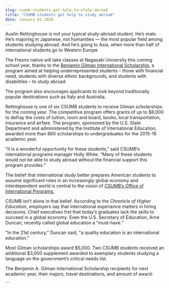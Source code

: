 ```yaml
---
slug: csumb-students-get-help-to-study-abroad
title: "CSUMB students get help to study abroad"
date: January 01 2020
---
```


 
<p>
  Austin Rettinghouse is not your typical study-abroad student. He’s male. He’s
  majoring in Japanese, not humanities — the most popular field among students
  studying abroad. And he’s going to Asia, when more than half of international
  students go to Western Europe
</p>
<p>
  The Fresno native will take classes at Nagasaki University this coming school
  year, thanks to the
  <a href="https://www.iie.org/Programs/Gilman&#45;Scholarship&#45;Program"
    >Benjamin Gilman International Scholarship</a
  >, a program aimed at helping underrepresented students – those with financial
  need, students with diverse ethnic backgrounds, and students with disabilities
  – to study abroad.
</p>
<p>
  The program also encourages applicants to look beyond traditionally popular
  destinations such as Italy and Australia.
</p>
<p>
  Rettinghouse is one of six CSUMB students to receive Gilman scholarships for
  the coming year. The competitive program offers grants of up to $8,000 to
  defray the costs of tuition, room and board, books, local transportation,
  insurance and airfare. The program, sponsored by the U.S. State Department and
  administered by the Institute of International Education, awarded more than
  860 scholarships to undergraduates for the 2015&#45;16 academic year.
</p>
<p>
  “It is a wonderful opportunity for these students,” said CSUMB’s international
  programs manager Holly White. “Many of these students would not be able to
  study abroad without the financial support this program provides.”
</p>
<p>
  The belief that international study better prepares American students to
  assume significant roles in an increasingly global economy and interdependent
  world is central to the vision of
  <a href="https://csumb.edu/educationabroad"
    >CSUMB’s Office of International Programs.</a
  >
</p>
<p>
  CSUMB isn’t alone in that belief. According to the
  <em>Chronicle of Higher Education</em>, employers say that international
  experience matters in hiring decisions. Chief executives fret that today’s
  graduates lack the skills to succeed in a global economy. Even the U.S.
  Secretary of Education, Arne Duncan, recently called global education a
  “must&#45;have.”
</p>
<p>
  "In the 21st century," Duncan said, "a quality education is an international
  education."
</p>
<p>
  Most Gilman scholarships award $5,000. Two CSUMB students received an
  additional $3,000 supplement awarded to exemplary students studying a language
  on the government’s critical needs list.
</p>
<p>
  The Benjamin A. Gilman International Scholarship recipients for next academic
  year, their majors, travel destinations, and amount of award:
</p>
```

